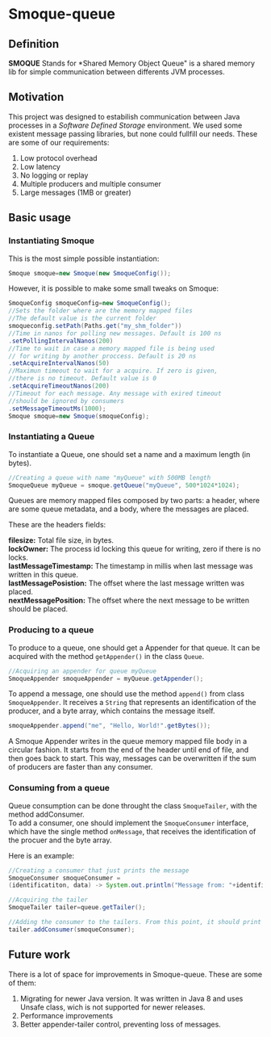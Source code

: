 # Smoque-queue

## Definition

**SMOQUE** Stands for *Shared Memory Object Queue" is a shared memory lib for simple communication between differents JVM processes.  

## Motivation

This project was designed to estabilish communication between Java processes in a *Software Defined Storage* environment. We used some existent message passing libraries, but none could fullfill our needs. These are some of our requirements:

1. Low protocol overhead
1. Low latency
1. No logging or replay
1. Multiple producers and multiple consumer
1. Large messages (1MB or greater)

## Basic usage

### Instantiating Smoque

This is the most simple possible instantiation:

```java
Smoque smoque=new Smoque(new SmoqueConfig());
```

However, it is possible to make some small tweaks on Smoque:

```java
SmoqueConfig smoqueConfig=new SmoqueConfig();
//Sets the folder where are the memory mapped files
//The default value is the current folder
smoqueconfig.setPath(Paths.get("my_shm_folder")) 
//Time in nanos for polling new messages. Default is 100 ns
.setPollingIntervalNanos(200)
//Time to wait in case a memory mapped file is being used
// for writing by another proccess. Default is 20 ns
.setAcquireIntervalNanos(50)
//Maximun timeout to wait for a acquire. If zero is given,
//there is no timeout. Default value is 0
.setAcquireTimeoutNanos(200)
//Timeout for each message. Any message with exired timeout
//should be ignored by consumers
.setMessageTimeoutMs(1000);
Smoque smoque=new Smoque(smoqueConfig);
```

### Instantiating a Queue

To instantiate a Queue, one should set a name and a maximum length (in bytes).

```java
//Creating a queue with name "myQueue" with 500MB length
SmoqueQueue myQueue = smoque.getQueue("myQueue", 500*1024*1024);
```

Queues are memory mapped files composed by two parts: a header, where are some queue metadata, and a body, where the messages are placed.  

These are the headers fields:

**filesize:** Total file size, in bytes.  
**lockOwner:** The process id locking this queue for writing, zero if there is no locks.  
**lastMessageTimestamp:** The timestamp in millis when last message was written in this queue.  
**lastMessagePosistion:** The offset where the last message written was placed.  
**nextMessagePosition:** The offset where the next message to be written should be placed.

### Producing to a queue

To produce to a queue, one should get a Appender for that queue. It can be acquired with the method `getAppender()` in the class `Queue`. 

```java
//Acquiring an appender for queue myQueue
SmoqueAppender smoqueAppender = myQueue.getAppender();
```
To append a message, one should  use the method `append()` from class `SmoqueAppender`. It receives a `String` that represents an identification of the producer, and a byte array, which contains the message itself.

```java
smoqueAppender.append("me", "Hello, World!".getBytes());
```

A Smoque Appender writes in the queue memory mapped file body in a circular fashion. It starts from the end of the header until end of file, and then goes back to start. This way, messages can be overwritten if the sum of producers are faster than any consumer.

### Consuming from a queue

Queue consumption can be done throught the class `SmoqueTailer`, with the method addConsumer.  
To add a consumer, one should implement the `SmoqueConsumer` interface, which have the single method `onMessage`, that receives the identification of the procuer and the byte array.

Here is an example:

```java
//Creating a consumer that just prints the message
SmoqueConsumer smoqueConsumer = 
(identificatiton, data) -> System.out.println("Message from: "+identification+": " +new String(data);

//Acquiring the tailer
SmoqueTailer tailer=queue.getTailer();

//Adding the consumer to the tailers. From this point, it should print any new messages.
tailer.addConsumer(smoqueConsumer);
```
## Future work

There is a lot of space for improvements in Smoque-queue. These are some of them:

1. Migrating for newer Java version. It was written in Java 8 and uses Unsafe class, wich is not supported for newer releases.
1. Performance improvements
1. Better appender-tailer control, preventing loss of messages.

